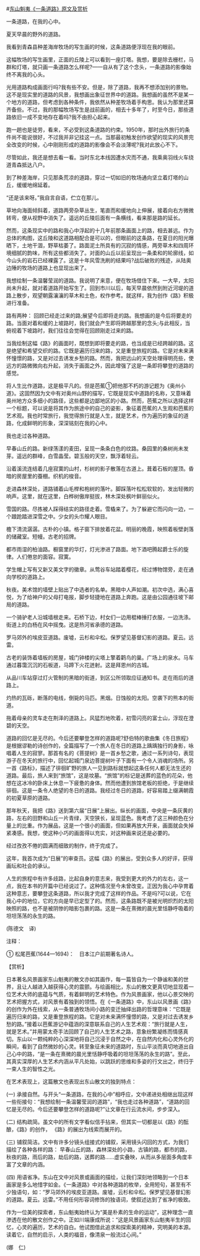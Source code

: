#[东山魁夷《一条道路》原文及赏析](https://www.vrrw.net/wx/12443.html)

一条道路，在我的心中。

夏天早晨的野外的道路。

我看到青森县种差海岸牧场的写生画的时候，这条道路便浮现在我的眼前。

这幅牧场的写生画里，正面的丘陵上可以看到一座灯塔。我想，要是除去栅栏，马群和灯塔，就只画一条道路怎么样呢?——自从有了这个念头，一条道路的影像始终不离我的心头。

光用道路构成画面行吗?我有些不安。但是，除了道路，我再不想添加别的景物。这不是现实里的道路的风景，我想画出象征世界中的道路。我想画的虽然不是某一个地方的道路，但考虑到各种条件，我依然从种差牧场着手构思。我认为那里还算齐备些。不过，我的那幅牧场写生是战前画的，相去十多年了，时至今日，那些道路依旧一成不变地存在着吗?我不由担心起来。

跑一趟也是徒劳，看来，不必受到这条道路的约束。1950年，那时出外旅行的条件尚不能说很好，不过我并非记挂这一点。当那最初触发创作欲望的现实的风景完全改变的时候，心中刚刚形成的道路的影像会不会淡薄呢?我对此放心不下。

尽管如此，我还是想去看一看。当时东北本线因遭水灾而不通，我乘奥羽线火车绕道青森抵达八户。

到了种差海岸，只见那条荒凉的道路，穿过一切如旧的牧场通向坚立着灯塔的山丘，缓缓地绵延着。

“还是该来呀。”我自言自语，伫立在那儿。



草地向海面倾斜着，道路两旁杂草丛生，笔直而和缓地向上伸展，接着向右方微微转弯，便从视野中消失了。遥远的丘陵后面有一条横线，看来那是路的延长。

然而，这条现实中的路和我心中浮起的十几年前那条画面上的路，相去甚远。作为总体的构图，这丘陵和这道路相配合是可以的，但眼前的这条路，在夏日的阳光曝晒下，土地干涸，野草枯萎了。路面泥土所具有的沉寂的情感，两旁草木和四周环境细腻的韵味，所有这些都消失了。对面的山丘以前呈现出一条柔和的轮廓线，如今山头的岩石已经裸露了。这是十年风雪洗刷的结果吗?战后破败的残迹，从陆奥边陲的牧场的道路上也显现出来了。

我想绘制一条温馨莹润的道路。我说明了来意，便在牧场借住下来。一大早，太阳尚未升起，就对着道路开始写生了。回到市川以后，每天早晨依然到附近河堤的道路上散步，观望朝露瀼瀼的草木和土色，权作参考。就这样，我为创作《路》积极进行准备。

路有两种： 回顾已经走过来的路;展望今后即将走的路。我想画的是今后将要走的路。当面对着和缓的上坡路时，我们就会产生即将跨越那里的念头;与此相反，当俯视着下坡路时，我们往往会觉得在回顾刚走过来的路。

当我绘制这幅《路》的画面时，既想到即将要走的路，也当成是已经跨越的路。这是绝望和希望交织的路。它既是遍历归来的路，又是重登旅程的路。它是对未来满怀憧憬的路，又是对过去诱发乡愁的路。然而，我把远山的天空处理得明亮些，使远方的路微微向右升起，消失于画面之外，因此增强了这是一条即将攀登的道路的感觉。

将人生比作道路，这是极平凡的。但是芭蕉①把他那不朽的游记题为《奥州小道》。这固然因为文中有对奥州山野的描写，它既是现实中道路的名称，又意味着奥州地方众多细小的路径，这些都是边鄙地区的小路。然而，芭蕉之所以选择这样一个标题，可以说是将其作为旅途中的自己的姿影，象征着芭蕉的人生观和芭蕉的艺术观。我也时常旅行，我觉得旅行就是人生，就是艺术，作为遍历的象征的道路，化成鲜明的形象，深深铭刻在我的心中。

我也走过各种道路。

早春山丘的路。新绿荡漾的麦田，呈现一条条白色的纹路。桑园里的桑树尚未发芽。遥远的群峰，白雪晶莹。碧玉般的天空，飘浮着轻云。

沿着溪流连结着几座寂寞的山村，杉树的影子散落在古道上。葺着石板的屋顶。昏暗的房屋里的蚕棚。织机的梭音。

走进森林深处，道路铺着山毛榉和枹树的落叶。脚踩落叶松松软软的，发出轻微的响声。这里，就在这里，白桦树傲岸挺拔，林木深处枫叶鲜丽似火。

雪国的路。尽拣被人踩得结实的路径走着。雪橇来了。为了躲避它而闪向一边，一个踉跄踏进深雪之中。少女的头巾耀人眼目。

檐下清流潺潺。古朴的小镇。格子窗下排放着花盆。明丽的晚霞，映照着板壁剥落的储藏室。短幔。古老的招牌。

都市雨湿的柏油路。橱窗里的华灯，灯光渗进了路面。地下酒吧腾起爵士乐的旋律。人们倦怠的面容。寂寞。

学生帽上写有又新又美文字的徽章。从莺谷车站踏着樱花，经过博物馆旁，走在通向学校的道路上。

秋夜。美术馆的墙壁上贴出了中选者的名单。黑暗中人声如潮。初次中选，满心喜悦，为了给神户的父母打电报，脚步轻捷地在道路上奔跑。这是由公园通往坡下邮局的道路。

一个骑驴老人沿城墙根走来。石桥下边，村女们一边用棍棒捶打衣服，一边洗涤。街道上的白杨在风中摇曳。这是热河省承德的道路。

罗马郊外的埃皮亚道路。废墟，云杉和伞松。保罗望见基督幻影的道路。夏云。远雷。

古老的装饰着墙板的房屋，城门钟楼的尖塔上擎着鹳鸟的巢。广场上的泉水。马车通过暮霭沉沉的石板道，马蹄下火花迸射。这是拜恩州的古城。

从品川车站穿过灯火管制的黑暗的街道，到区公所领取应征通知书。走在雨后的道路上。

灼热的瓦砾，断落的电线，倒毙的马匹。黑烟。日蚀般的太阳。空袭下的熊本的街道。

拖着母亲的灵车走在荆泽的道路上。风猛烈地吹着，初雪闪亮的富士山，浮现在澄碧的天空。

道路的回忆是无尽的。今后还要攀登怎样的道路呢?舒伯特的歌曲集《冬日旅程》是根据谬勒的诗创作的，全篇描写了一个旅人在冬日的道路上踽踽独行的身影，咏唱着人生的寂寥。那首有名的《菩提树》是一首乡愁之歌，通过一系列诗句，表现游子在冬天的旅行中，回忆起城门泉边菩提树叶子下面有一个令人消魂的场所。另一首《路标》，描述了徘徊旷野的旅人一见到路标就想起这条任何人都无法生还的道路。最后，旅人来到“旅馆”，这是坟墓。“旅馆”的标记是送葬的蓝色的花朵，他想在这冰冷的卧床上休息一下疲惫的身体。然而他遭到旅馆老板的拒绝，于是继续徘徊。这是一条令人绝望的冬日的道路。我经过冬日的道路，好容易踏上缀满朝霞的初夏草原的道路。

那年秋天，我把《路》送到第六届“日展”上展出。纵长的画面，中央是一条灰黄的路，左右的田野和山丘一片青绿，天空狭长，呈现蓝色。我考虑了这三种颜色在分量上的比重。作为展品，这是一个很小的画面，但如果再放大开来，画面就会失掉紧凑感。我想，使这种小巧的画面得以充实，对这种画来说还是必要的。

经过孜孜不倦的圆满而细致的制作，终于完成了。

这年，我首次成为“日展”的审查员。这幅《路》的展出，受到众多人的好评，获得画坛和社会的承认。

人生的旅程中有许多歧路，比起自身的意志来，我受到更大的外力的左右，这一点，我在本书的开篇中已经说过了。这种情况至今未曾改变。正因为我心中孕育着这种意志，要攀登这条道路，所以我才完成了这样的作品。不是吗?可以说，它在我心中的地位，它的方向是早已定型了的。然而，这条路既不是被光明炽烈的太阳映照的路，也不是被阴惨的暗影包裹的路。这是一条在熹微的晨光里恬静呼吸着的坦坦荡荡的永生的路。

(陈德文　译)

注释：

① 松尾芭蕉(1644—1694)：　日本江户前期著名诗人。

【赏析】

日本著名风景画家东山魁夷的散文亦如其画作，每一篇皆自为一个静谧和美的世界，且让人越进入越获得心灵的震颤。与绘画相比，东山的散文更真切地显现着一位艺术大师的底蕴与气质，有着鲜明的艺术特色。作为风景画家，他以心景交映的艺术把握方式，对风景有着独到的领悟。在《一条道路》中，东山以风景画《路》的创作为外在线索，从一条普通牧场间小路的变迁抽绎出路的哲理意味：“它既是遍历归来的路，又是重登旅程的路。它是对未来满怀憧憬的路，又是对过去诱发乡愁的路。”接着以芭蕉游记中蕴涵的深意联系自己的人生艺术观：“旅行就是人生，就是艺术。”并用蒙太奇手法回顾了自己的人生艺术之路，意象纷繁凝练而情感真切。东山以一颗纯粹的心深深地将自己沉浸于自然之中，在自然内化和心灵外化的瞬间，看到了自然微妙的心灵。转至象征未来的道路时，东山平淡而真切地道出自己心中的路，“是一条在熹微的晨光里恬静呼吸着的坦坦荡荡的永生的路”。至此，其真实深厚的人生艺术内涵从平凡处始，以跳跃的思维和多姿的行文出之，终归于一束人生的智性之光。

在艺术表现上，这篇散文也表现出东山散文的独到特点：

(一) 承接自然。与开头“一条道路，在我的心中”相呼应，文中递进处相继出现这样一些衔接句：“我想绘制一条温馨莹润的道路”，“我也走过各种道路”，“道路的回忆是无尽的。今后还要攀登怎样的道路呢?”让文章在行云流水间，步步深入。

(二) 结构疏简。虽文中的所有文字看似信手拈来，但其实一切都是以《路》的酝酿，《路》的创作， 《路》的展出为线索而展开的。

(三) 铺叙简洁。文中有许多分镜头组接式的铺叙，采用镜头闪回的方式，为我们描绘了各种各样的路： 早春山丘的路，森林深处的小路，古镇的路，都市的路，秋夜的路，雨后的路，劫后的路，送葬的路……虚实叠映，从而从多层面多角度丰富了文章的内涵。

(四) 用语省净。东山在文中对风景或画面的描绘，让我们深刻地领略到一个日本画家是多么地惜字如金。《一条道路》中对各种道路的枚举，全用短句，甚至有不少独语句，如：“罗马郊外的埃皮亚道路。废墟，云杉和伞松。保罗望见基督幻影的道路。夏云。远雷。”不用任何形容词修饰的独语词，使叙述达到了省净的极致。

作为一位美的探索者，东山魁夷始终认为“美是朴素的生命的运动”，这种理念一直渗透在他的散文创作之中。正如川端康成所说：“这是风景画家东山魁夷半生的回忆，心灵的遍历，艺术的自白。他试图借此追求和探索美的精神，究明美的本源。读着它，自然的启示，人类的福音，像清泉一般流过心间。”

(娜　仁)


